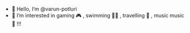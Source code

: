 - 👋 Hello, I’m @varun-potluri
- 👀 I’m interested in gaming 🎮 , swimming 🏊‍♀️ , travelling 🧳 , music music 🎵 !!!
